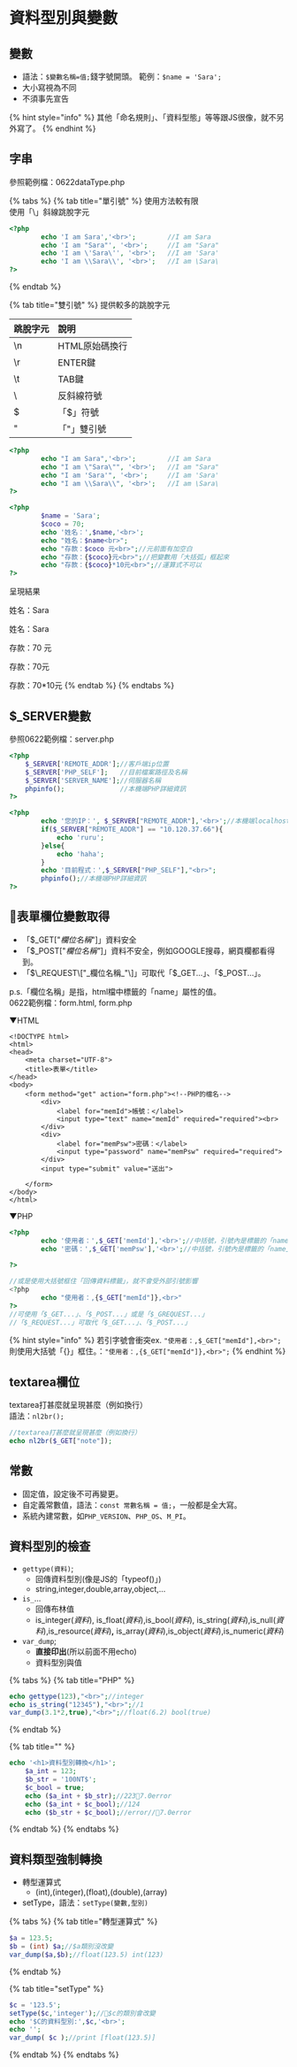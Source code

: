# 資料型別與變數

## 變數

* 語法：`$變數名稱=值;`錢字號開頭。 範例：`$name = 'Sara';`
* 大小寫視為不同
* 不須事先宣告

{% hint style="info" %}
其他「命名規則」、「資料型態」等等跟JS很像，就不另外寫了。
{% endhint %}

## 字串

參照範例檔：0622dataType.php

{% tabs %}
{% tab title="單引號" %}
使用方法較有限  
使用「\」斜線跳脫字元

```php
<?php
        echo 'I am Sara','<br>';        //I am Sara
        echo 'I am "Sara"', '<br>';     //I am "Sara"
        echo 'I am \'Sara\'', '<br>';   //I am 'Sara'
        echo 'I am \\Sara\\', '<br>';   //I am \Sara\
?>
```
{% endtab %}

{% tab title="雙引號" %}
提供較多的跳脫字元

| 跳脫字元 | 說明 |
| :--- | :--- |
| \n | HTML原始碼換行 |
| \r | ENTER鍵 |
| \t | TAB鍵 |
| \\ | 反斜線符號 |
| \$ | 「$」符號 |
| \" | 「"」雙引號 |

```php
<?php
        echo "I am Sara",'<br>';        //I am Sara
        echo "I am \"Sara\"", '<br>';   //I am "Sara"
        echo "I am 'Sara'", '<br>';     //I am 'Sara'
        echo "I am \\Sara\\", '<br>';   //I am \Sara\
?>
```

```php
<?php
        $name = 'Sara';
        $coco = 70;
        echo '姓名：',$name,'<br>';
        echo "姓名：$name<br>";
        echo "存款：$coco 元<br>";//元前面有加空白
        echo "存款：{$coco}元<br>";//把變數用「大括弧」框起來
        echo "存款：{$coco}*10元<br>";//運算式不可以
?>
```

呈現結果

姓名：Sara  
姓名：Sara  
存款：70 元  
存款：70元  
存款：70\*10元
{% endtab %}
{% endtabs %}

## $\_SERVER變數

參照0622範例檔：server.php

```php
<?php
    $_SERVER['REMOTE_ADDR'];//客戶端ip位置
    $_SERVER['PHP_SELF'];   //目前檔案路徑及名稱
    $_SERVER['SERVER_NAME'];//伺服器名稱
    phpinfo();              //本機端PHP詳細資訊
?>
```

```php
<?php
        echo '您的IP：', $_SERVER["REMOTE_ADDR"],'<br>';//本機端localhost
        if($_SERVER["REMOTE_ADDR"] == "10.120.37.66"){
            echo 'ruru';
        }else{
            echo 'haha';
        }
        echo '目前程式：',$_SERVER["PHP_SELF"],"<br>";
        phpinfo();//本機端PHP詳細資訊
?>
```

## 🍵表單欄位變數取得

* 「$\_GET\["_欄位名稱_"\]」資料安全
* 「$\_POST\["_欄位名稱"_\]」資料不安全，例如GOOGLE搜尋，網頁欄都看得到。
* 「$\_REQUEST\["_欄位名稱_"\]」可取代「$\_GET...」、「$\_POST...」。

p.s.「欄位名稱」是指，html檔中標籤的「name」屬性的值。  
0622範例檔：form.html, form.php

▼HTML

```markup
<!DOCTYPE html>
<html>
<head>
    <meta charset="UTF-8">
    <title>表單</title>
</head>
<body>
    <form method="get" action="form.php"><!--PHP的檔名-->
        <div>
            <label for="memId">帳號：</label>
            <input type="text" name="memId" required="required"><br>
        </div>
        <div>
            <label for="memPsw">密碼：</label>
            <input type="password" name="memPsw" required="required">
        </div>
        <input type="submit" value="送出">

    </form>
</body>
</html>
```

▼PHP

```php
<?php
        echo '使用者：',$_GET['memId'],'<br>';//中括號，引號內是標籤的「name」名稱
        echo '密碼：',$_GET['memPsw'],'<br>';//中括號，引號內是標籤的「name」名稱
    
?>

//或是使用大括號框住「回傳資料標籤」，就不會受外部引號影響
<?php
        echo "使用者：,{$_GET["memId"]},<br>"
?>
//可使用「$_GET...」、「$_POST...」或是「$_GREQUEST...」
//「$_REQUEST...」可取代「$_GET...」、「$_POST...」
```

{% hint style="info" %}
若引字號會衝突ex. `"使用者：,$_GET["memId"],<br>";`  
則使用大括號「{}」框住。：`"使用者：,{$_GET["memId"]},<br>";`
{% endhint %}

## textarea欄位

textarea打甚麼就呈現甚麼（例如換行）  
語法：`nl2br();`

```php
//textarea打甚麼就呈現甚麼（例如換行）
echo nl2br($_GET["note"]);
```

## 常數

* 固定值，設定後不可再變更。
* 自定義常數值，語法：`const 常數名稱 = 值;`，一般都是全大寫。
* 系統內建常數，如`PHP_VERSION`、`PHP_OS`、`M_PI`。

## 資料型別的檢查

* `gettype(資料)`;
  * 回傳資料型別\(像是JS的「typeof\(\)」\)
  * string,integer,double,array,object,...
* `is_`...
  * 回傳布林值
  * is\_integer\(_資料_\), is\_float\(_資料_\),is\_bool\(_資料_\), is\_string\(_資料_\),is\_null\(_資料_\),is\_resource\(_資料_\)**,** is\_array\(_資料_\),is\_object\(_資料_\),is\_numeric\(_資料_\)
* `var_dump`;
  * **直接印出**\(所以前面不用echo\)
  * 資料型別與值

{% tabs %}
{% tab title="PHP" %}
```php
echo gettype(123),"<br>";//integer
echo is_string("12345"),"<br>";//1
var_dump(3.1*2,true),"<br>";//float(6.2) bool(true)
```
{% endtab %}

{% tab title="" %}
```php
echo '<h1>資料型別轉換</h1>';
	$a_int = 123;
	$b_str = '100NT$';
	$c_bool = true;
	echo ($a_int + $b_str);//223🔶7.0error
	echo ($a_int + $c_bool);//124
	echo ($b_str + $c_bool);//error//🔶7.0error
```
{% endtab %}
{% endtabs %}

## 資料類型強制轉換

* 轉型運算式
  * \(int\),\(integer\),\(float\),\(double\),\(array\)
* setType，語法：`setType(變數,型別)`

{% tabs %}
{% tab title="轉型運算式" %}
```php
$a = 123.5;
$b = (int) $a;//$a類別沒改變
var_dump($a,$b);//float(123.5) int(123)
```
{% endtab %}

{% tab title="setType" %}
```php
$c = '123.5';
setType($c,'integer');//🔶$c的類別會改變
echo '$C的資料型別:',$c,'<br>';
echo '';
var_dump( $c );//print [float(123.5)]
```
{% endtab %}
{% endtabs %}



